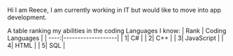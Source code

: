 Hi I am Reece, I am currently working in IT but would like to move into app development.

A table ranking my abilities in the coding Languages I know:
| Rank |  Coding Languages |
| ----:|-------------------|
|  1|  C#               |
|     2|  C++              |
|     3|  JavaScript       |
|     4|  HTML             |
|     5|  SQL              |

